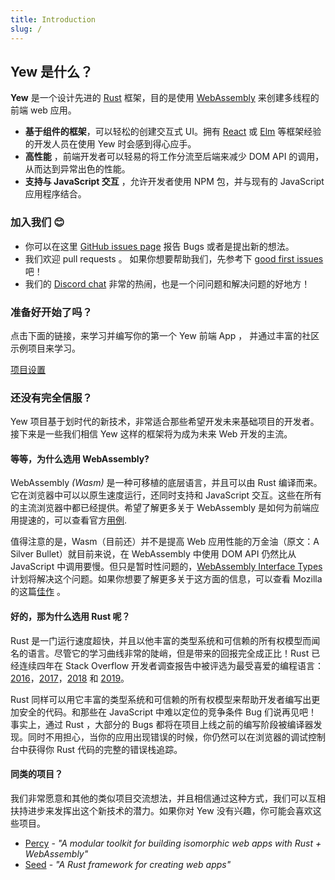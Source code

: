 ```yaml
---
title: Introduction
slug: /
---
```


## Yew 是什么？

**Yew** 是一个设计先进的 [Rust](https://www.rust-lang.org/) 框架，目的是使用 [WebAssembly](https://webassembly.org/) 来创建多线程的前端 web 应用。

- **基于组件的框架**，可以轻松的创建交互式 UI。拥有 [React](https://reactjs.org/) 或 [Elm](https://elm-lang.org/) 等框架经验的开发人员在使用 Yew 时会感到得心应手。
- **高性能** ，前端开发者可以轻易的将工作分流至后端来减少 DOM API 的调用，从而达到异常出色的性能。
- **支持与 JavaScript 交互** ，允许开发者使用 NPM 包，并与现有的 JavaScript 应用程序结合。

### 加入我们 😊

- 你可以在这里 [GitHub issues page](https://github.com/yewstack/yew/issues) 报告 Bugs 或者是提出新的想法。
- 我们欢迎 pull requests 。 如果你想要帮助我们，先参考下 [good first issues](https://github.com/yewstack/yew/issues?q=is%3Aopen+is%3Aissue+label%3A%22good+first+issue%22) 吧！
- 我们的 [Discord chat](https://discord.gg/VQck8X4) 非常的热闹，也是一个问问题和解决问题的好地方！

### 准备好开始了吗？

点击下面的链接，来学习并编写你的第一个 Yew 前端 App ， 并通过丰富的社区示例项目来学习。

[项目设置](getting-started/project-setup.md)

### 还没有完全信服？

Yew 项目基于划时代的新技术，非常适合那些希望开发未来基础项目的开发者。接下来是一些我们相信 Yew 这样的框架将为成为未来 Web 开发的主流。

#### 等等，为什么选用 WebAssembly?

WebAssembly *(Wasm)* 是一种可移植的底层语言，并且可以由 Rust 编译而来。它在浏览器中可以以原生速度运行，还同时支持和 JavaScript 交互。这些在所有的主流浏览器中都已经提供。希望了解更多关于 WebAssembly 是如何为前端应用提速的，可以查看官方[用例](https://webassembly.org/docs/use-cases/).

值得注意的是，Wasm（目前还）并不是提高 Web 应用性能的万金油（原文：A Silver Bullet）就目前来说，在 WebAssembly 中使用 DOM API 仍然比从 JavaScript 中调用要慢。但只是暂时性问题的，[WebAssembly Interface Types](https://github.com/WebAssembly/interface-types/blob/master/proposals/interface-types/Explainer.md) 计划将解决这个问题。如果你想要了解更多关于这方面的信息，可以查看 Mozilla 的这篇[佳作](https://hacks.mozilla.org/2019/08/webassembly-interface-types/) 。

#### 好的，那为什么选用 Rust 呢？

Rust 是一门运行速度超快，并且以他丰富的类型系统和可信赖的所有权模型而闻名的语言。尽管它的学习曲线非常的陡峭，但是带来的回报完全成正比！Rust 已经连续四年在 Stack Overflow 开发者调查报告中被评选为最受喜爱的编程语言：[2016](https://insights.stackoverflow.com/survey/2016#technology-most-loved-dreaded-and-wanted)，[2017](https://insights.stackoverflow.com/survey/2017#most-loved-dreaded-and-wanted)，[2018](https://insights.stackoverflow.com/survey/2018#technology-_-most-loved-dreaded-and-wanted-languages) 和 [2019](https://insights.stackoverflow.com/survey/2019#technology-_-most-loved-dreaded-and-wanted-languages)。

Rust 同样可以用它丰富的类型系统和可信赖的所有权模型来帮助开发者编写出更加安全的代码。和那些在 JavaScript 中难以定位的竞争条件 Bug 们说再见吧！ 事实上，通过 Rust ，大部分的 Bugs 都将在项目上线之前的编写阶段被编译器发现。同时不用担心，当你的应用出现错误的时候，你仍然可以在浏览器的调试控制台中获得你 Rust 代码的完整的错误栈追踪。

#### 同类的项目？

我们非常愿意和其他的类似项目交流想法，并且相信通过这种方式，我们可以互相扶持进步来发挥出这个新技术的潜力。如果你对 Yew 没有兴趣，你可能会喜欢这些项目。

- [Percy](https://github.com/chinedufn/percy) - *"A modular toolkit for building isomorphic web apps with Rust + WebAssembly"*
- [Seed](https://github.com/seed-rs/seed) - *"A Rust framework for creating web apps"*
